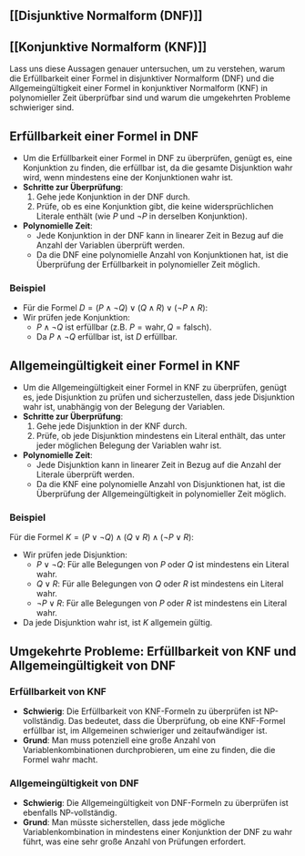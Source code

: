 ## [[Disjunktive Normalform (DNF)]]
## [[Konjunktive Normalform (KNF)]]

Lass uns diese Aussagen genauer untersuchen, um zu verstehen, warum die Erfüllbarkeit einer Formel in disjunktiver Normalform (DNF) und die Allgemeingültigkeit einer Formel in konjunktiver Normalform (KNF) in polynomieller Zeit überprüfbar sind und warum die umgekehrten Probleme schwieriger sind.

## Erfüllbarkeit einer Formel in DNF
- Um die Erfüllbarkeit einer Formel in DNF zu überprüfen, genügt es, eine Konjunktion zu finden, die erfüllbar ist, da die gesamte Disjunktion wahr wird, wenn mindestens eine der Konjunktionen wahr ist.
- **Schritte zur Überprüfung**:
  1. Gehe jede Konjunktion in der DNF durch.
  2. Prüfe, ob es eine Konjunktion gibt, die keine widersprüchlichen Literale enthält (wie $P$ und $\neg P$ in derselben Konjunktion).
- **Polynomielle Zeit**:
  - Jede Konjunktion in der DNF kann in linearer Zeit in Bezug auf die Anzahl der Variablen überprüft werden.
  - Da die DNF eine polynomielle Anzahl von Konjunktionen hat, ist die Überprüfung der Erfüllbarkeit in polynomieller Zeit möglich.
### Beispiel
- Für die Formel $D = (P \land \neg Q) \lor (Q \land R) \lor (\neg P \land R)$:
- Wir prüfen jede Konjunktion:
  - $P \land \neg Q$ ist erfüllbar (z.B. $P = \text{wahr}, Q = \text{falsch}$).
  - Da $P \land \neg Q$ erfüllbar ist, ist $D$ erfüllbar.
## Allgemeingültigkeit einer Formel in KNF
- Um die Allgemeingültigkeit einer Formel in KNF zu überprüfen, genügt es, jede Disjunktion zu prüfen und sicherzustellen, dass jede Disjunktion wahr ist, unabhängig von der Belegung der Variablen.
- **Schritte zur Überprüfung**:
  1. Gehe jede Disjunktion in der KNF durch.
  2. Prüfe, ob jede Disjunktion mindestens ein Literal enthält, das unter jeder möglichen Belegung der Variablen wahr ist.
- **Polynomielle Zeit**:
  - Jede Disjunktion kann in linearer Zeit in Bezug auf die Anzahl der Literale überprüft werden.
  - Da die KNF eine polynomielle Anzahl von Disjunktionen hat, ist die Überprüfung der Allgemeingültigkeit in polynomieller Zeit möglich.
### Beispiel
Für die Formel $K = (P \lor \neg Q) \land (Q \lor R) \land (\neg P \lor R)$:
- Wir prüfen jede Disjunktion:
  - $P \lor \neg Q$: Für alle Belegungen von $P$ oder $Q$ ist mindestens ein Literal wahr.
  - $Q \lor R$: Für alle Belegungen von $Q$ oder $R$ ist mindestens ein Literal wahr.
  - $\neg P \lor R$: Für alle Belegungen von $P$ oder $R$ ist mindestens ein Literal wahr.
- Da jede Disjunktion wahr ist, ist $K$ allgemein gültig.
## Umgekehrte Probleme: Erfüllbarkeit von KNF und Allgemeingültigkeit von DNF
### Erfüllbarkeit von KNF
- **Schwierig**: Die Erfüllbarkeit von KNF-Formeln zu überprüfen ist NP-vollständig. Das bedeutet, dass die Überprüfung, ob eine KNF-Formel erfüllbar ist, im Allgemeinen schwieriger und zeitaufwändiger ist.
- **Grund**: Man muss potenziell eine große Anzahl von Variablenkombinationen durchprobieren, um eine zu finden, die die Formel wahr macht.
### Allgemeingültigkeit von DNF
- **Schwierig**: Die Allgemeingültigkeit von DNF-Formeln zu überprüfen ist ebenfalls NP-vollständig.
- **Grund**: Man müsste sicherstellen, dass jede mögliche Variablenkombination in mindestens einer Konjunktion der DNF zu wahr führt, was eine sehr große Anzahl von Prüfungen erfordert.
